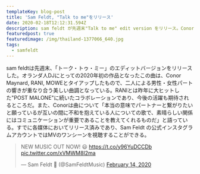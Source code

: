 ```yaml
---
templateKey: blog-post
title: 'Sam Feldt, "Talk to me"をリリース'
date: 2020-02-18T12:12:31.594Z
description: sam feldt が先週末"Talk to me" edit version をリリース。Conor Maynardらとコラボ。
featuredpost: true
featuredimage: /img/thailand-1377066_640.jpg
tags:
  - samfeldt
---
```

sam feldtは先週末、「トーク・トゥ・ミー」のエディットバージョンをリリースした。オランダ人DJにとっての2020年初の作品となったこの曲は、Conor Maynard, RANI, MOWEとタイアップしたもので、二人による男性・女性パートの響きが重なり合う美しい曲調となっている。RANIとは昨年に大ヒットした"POST MALONE"に続いたコラボレーションであり、今後の活躍も期待されるところだ。また、Conorは曲について「本当の意味でパートナーと繋がりたいと願っているが互いの間に不和を抱えている人についての歌で、素晴らしい関係にはコミュニケーションが重要であることを教えてくれるものだ」と語っている。すでに各媒体においてリリース済みであり、Sam Feldt の公式インスタグラムアカウントではMVのワンシーンを視聴することができる。

<blockquote class="twitter-tweet"><p lang="en" dir="ltr">NEW MUSIC OUT NOW! 😃 <a href="https://t.co/y96YuDCCDb">https://t.co/y96YuDCCDb</a> <a href="https://t.co/xVMWM8I2ma">pic.twitter.com/xVMWM8I2ma</a></p>&mdash; Sam Feldt 🌴 (@SamFeldtMusic) <a href="https://twitter.com/SamFeldtMusic/status/1228342605446078464?ref_src=twsrc%5Etfw">February 14, 2020</a></blockquote> 